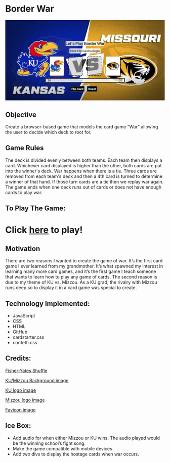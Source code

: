  # **Border War**

![image](/images/game%20images/border-war-game.png)


## Objective

Create a browser-based game that models the card game “War” allowing the user to decide which deck to root for.

## Game Rules
The deck is divided evenly between both teams. Each team then displays a card. Whichever card displayed is higher than the other, both cards are put into the winner's deck. War happens when there is a tie. Three cards are removed from each team's deck and then a 4th card is turned to determine a winner of that hand. If those turn cards are a tie then we replay war again. The game ends when one deck runs out of cards or does not have enough cards to play war.

## To Play The Game:

# Click [here](https://borderwar.netlify.app/) to play!

## Motivation

There are two reasons I wanted to create the game of war. It’s the first card game I ever learned from my grandmother. It’s what spawned my interest in learning many more card games, and it’s the first game I teach someone that wants to learn how to play any game of cards. The second reason is due to my theme of KU vs. Mizzou. As a KU grad, the rivalry with Mizzou runs deep so to display it in a card game was special to create.

## Technology Implemented:

* JavaScript
* CSS
* HTML
* GitHub
* cardstarter.css
* confetti.css


## Credits: 
[Fisher-Yates Shuffle](https://www.geeksforgeeks.org/shuffle-a-given-array-using-fisher-yates-shuffle-algorithm/)

[KU/Mizzou Background image](https://clutchpoints.com/college-basketball-odds-kansas-vs-missouri-prediction-odds-and-pick-12-10-2022)

[KU logo image](https://1000logos.net/kansas-jayhawks-logo/)

[Mizzou logo image](https://branditechture.agency/brand-logos/download/mizzou-missouri-tigers/)

[Favicon image](https://en.wikipedia.org/wiki/Border_War_%28Kansas%E2%80%93Missouri_rivalry%29)

## Ice Box:

* Add audio for when either Mizzou or KU wins. The audio played would be the winning school’s fight song.
* Make the game compatible with mobile devices
* Add two divs to display the hostage cards when war occurs.

